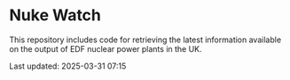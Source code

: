 # Nuke Watch

This repository includes code for retrieving the latest information available on the output of EDF nuclear power plants in the UK.

Last updated: 2025-03-31 07:15